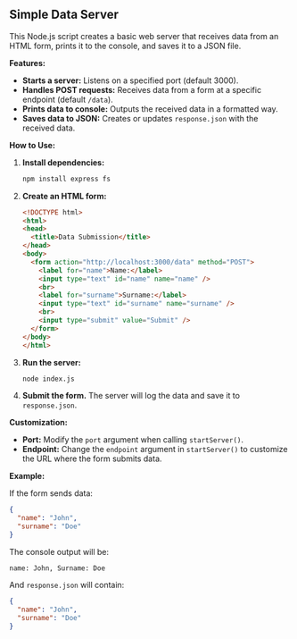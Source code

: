 ## Simple Data Server

This Node.js script creates a basic web server that receives data from an HTML form, prints it to the console, and saves it to a JSON file.

**Features:**

- **Starts a server:** Listens on a specified port (default 3000).
- **Handles POST requests:** Receives data from a form at a specific endpoint (default `/data`).
- **Prints data to console:** Outputs the received data in a formatted way.
- **Saves data to JSON:** Creates or updates `response.json` with the received data.

**How to Use:**

1. **Install dependencies:**
   ```bash
   npm install express fs
   ```

2. **Create an HTML form:**
   ```html
   <!DOCTYPE html>
   <html>
   <head>
     <title>Data Submission</title>
   </head>
   <body>
     <form action="http://localhost:3000/data" method="POST">
       <label for="name">Name:</label>
       <input type="text" id="name" name="name" />
       <br>
       <label for="surname">Surname:</label>
       <input type="text" id="surname" name="surname" />
       <br>
       <input type="submit" value="Submit" />
     </form>
   </body>
   </html>
   ```

3. **Run the server:**
   ```bash
   node index.js 
   ```

4. **Submit the form.** The server will log the data and save it to `response.json`.

**Customization:**

- **Port:** Modify the `port` argument when calling `startServer()`.
- **Endpoint:** Change the `endpoint` argument in `startServer()` to customize the URL where the form submits data.

**Example:**

If the form sends data:

```json
{
  "name": "John",
  "surname": "Doe"
}
```

The console output will be:

```
name: John, Surname: Doe
```

And `response.json` will contain:

```json
{
  "name": "John",
  "surname": "Doe"
}
```
